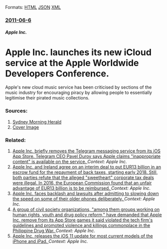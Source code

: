 
Formats: [HTML](/news/2011/06/6/apple-inc-launches-its-new-icloud-service-at-the-apple-worldwide-developers-conference.html)  [JSON](/news/2011/06/6/apple-inc-launches-its-new-icloud-service-at-the-apple-worldwide-developers-conference.json)  [XML](/news/2011/06/6/apple-inc-launches-its-new-icloud-service-at-the-apple-worldwide-developers-conference.xml)  

### [2011-06-6](/news/2011/06/6/index.md)

##### Apple Inc.
# Apple Inc. launches its new iCloud service at the Apple Worldwide Developers Conference. 

Apple&#039;s new cloud music service has been criticised by sections of the music industry for encouraging piracy by allowing people to essentially legitimise their pirated music collections.


### Sources:

1. [Sydney Morning Herald](http://www.smh.com.au/digital-life/mp3s/apple-icloud-legitimises-music-pirates-20110607-1fq76.html)
1. [Cover Image](http://www.smh.com.au/content/dam/images/1/f/p/q/3/image.related.articleLeadwide.620x349.1fq76.png)

### Related:

1. [Apple Inc. briefly removes the Telegram messaging service from its iOS App Store. Telegram CEO Pavel Durov says Apple claims "inappropriate content" is available on the service. ](/news/2018/02/1/apple-inc-briefly-removes-the-telegram-messaging-service-from-its-ios-app-store-telegram-ceo-pavel-durov-says-apple-claims-inappropriate.md) _Context: Apple Inc._
2. [Apple Inc. and Ireland agree on an interim deal to put EUR13 billion in an escrow fund for the repayment of back taxes, starting early 2018. Still, both parties refute that the alleged "sweetheart" corporate tax deals were illegal. In 2016, the European Commission found that an unfair advantage of EUR13 billion is to be reimbursed. ](/news/2017/12/4/apple-inc-and-ireland-agree-on-an-interim-deal-to-put-a-13-billion-in-an-escrow-fund-for-the-repayment-of-back-taxes-starting-early-2018.md) _Context: Apple Inc._
3. [Apple Inc. faces backlash and lawsuits after admitting to slowing down the speed on some of their older phones deliberately. ](/news/2017/12/22/apple-inc-faces-backlash-and-lawsuits-after-admitting-to-slowing-down-the-speed-on-some-of-their-older-phones-deliberately.md) _Context: Apple Inc._
4. [A group of civil society organizations, "among them groups working on human rights, youth and drug policy reform," have demanded that Apple Inc. remove from its App Store games it said violated the tech firm's guidelines and promoted violence and killings commonplace in the Philippine Drug War. ](/news/2017/10/13/a-group-of-civil-society-organizations-among-them-groups-working-on-human-rights-youth-and-drug-policy-reform-have-demanded-that-apple.md) _Context: Apple Inc._
5. [Apple Inc. releases the iOS 11 update for most current models of the iPhone and iPad. ](/news/2017/09/19/apple-inc-releases-the-ios-11-update-for-most-current-models-of-the-iphone-and-ipad.md) _Context: Apple Inc._
